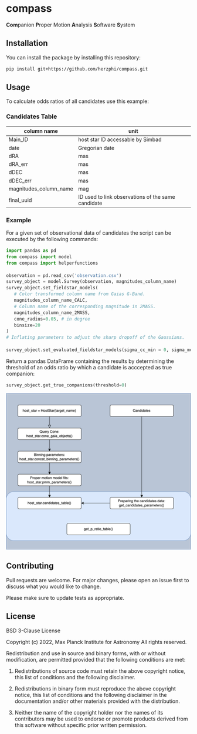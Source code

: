 # compass
**Com**panion **P**roper Motion **A**nalysis **S**oftware **S**ystem

## Installation

You can install the package by installing this repository:

```bash
pip install git+https://github.com/herzphi/compass.git
```

## Usage
To calculate odds ratios of all candidates use this example:
### Candidates Table
| column name | unit |
| ----------- | ----------- |
| Main_ID | host star ID accessable by Simbad  |
| date | Gregorian date |
| dRA | mas |
| dRA_err | mas |
| dDEC | mas |
| dDEC_err | mas |
| magnitudes_column_name | mag |
| final_uuid | ID used to link observations of the same candidate |
### Example
For a given set of observational data of candidates the script can be executed by the following commands:
```python
import pandas as pd
from compass import model
from compass import helperfunctions

observation = pd.read_csv('observation.csv')
survey_object = model.Survey(observation, magnitudes_column_name)
survey_object.set_fieldstar_models(
   # Color transformed column name from Gaias G-Band.
   magnitudes_column_name_CALC,
   # Column name of the corresponding magnitude in 2MASS.
   magnitudes_column_name_2MASS,
   cone_radius=0.05, # in degree
   binsize=20
)
# Inflating parameters to adjust the sharp dropoff of the Gaussians.

survey_object.set_evaluated_fieldstar_models(sigma_cc_min = 0, sigma_model_min=0)
```
Return a pandas DataFrame containing the results by determining the threshold of an odds ratio by which a candidate is acccepted as true companion:
```python 
survey_object.get_true_companions(threshold=0)
```

![Flow Diagram](diagram.png)
## Contributing

Pull requests are welcome. For major changes, please open an issue first
to discuss what you would like to change.

Please make sure to update tests as appropriate.

## License

BSD 3-Clause License

Copyright (c) 2022,  Max Planck Institute for Astronomy
All rights reserved.

Redistribution and use in source and binary forms, with or without
modification, are permitted provided that the following conditions are met:

1. Redistributions of source code must retain the above copyright notice, this
   list of conditions and the following disclaimer.

2. Redistributions in binary form must reproduce the above copyright notice,
   this list of conditions and the following disclaimer in the documentation
   and/or other materials provided with the distribution.

3. Neither the name of the copyright holder nor the names of its
   contributors may be used to endorse or promote products derived from
   this software without specific prior written permission.
